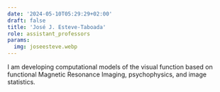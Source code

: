 ```yaml
---
date: '2024-05-10T05:29:29+02:00'
draft: false
title: 'José J. Esteve-Taboada'
role: assistant_professors
params:
  img: joseesteve.webp
---
```


I am developing computational models of the visual function based on functional Magnetic Resonance Imaging, psychophysics, and image statistics.
